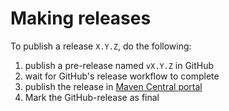 # Making releases

To publish a release `X.Y.Z`, do the following:

1. publish a pre-release named `vX.Y.Z` in GitHub
2. wait for GitHub's release workflow to complete
3. publish the release in [Maven Central portal](https://central.sonatype.com/publishing)
4. Mark the GitHub-release as final
